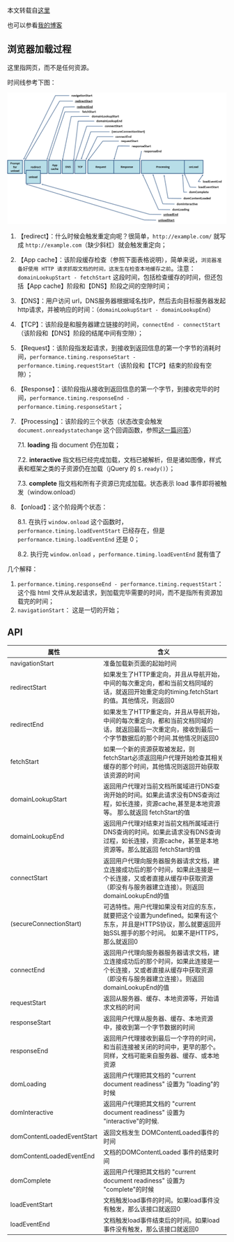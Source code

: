 本文转载自[这里](https://github.com/qq20004604/performance-timing)

也可以参看[我的博客](https://insaneblue.github.io/2019/01/28/%E5%89%8D%E7%AB%AF%E6%80%A7%E8%83%BD%E7%9B%91%E6%8E%A7/)

## 浏览器加载过程

这里指网页，而不是任何资源。

时间线参考下图：

![时间线](./timing-overview.png)


1. 【redirect】：什么时候会触发重定向呢？很简单，``http://example.com/`` 就写成 ``http://example.com``（缺少斜杠）就会触发重定向；
2. 【App cache】：该阶段缓存检查（参照下面表格说明），简单来说，``浏览器准备好使用 HTTP 请求抓取文档的时间，这发生在检查本地缓存之前``。注意：``domainLookupStart - fetchStart`` 这段时间，包括检查缓存的时间，但还包括【App cache】阶段和【DNS】阶段之间的空隙时间；
3. 【DNS】：用户访问 url，DNS服务器根据域名找IP，然后去向目标服务器发起http请求，并被响应的时间：（``domainLookupStart - domainLookupEnd``）
4. 【TCP】：该阶段是和服务器建立链接的时间，``connectEnd - connectStart``（该阶段和【DNS】阶段的结尾中间有空隙）；
5. 【Request】：该阶段指发起请求，到接收到返回信息的第一个字节的消耗时间，``performance.timing.responseStart - performance.timing.requestStart``（该阶段和【TCP】结束的阶段有空隙）；
6. 【Response】：该阶段指从接收到返回信息的第一个字节，到接收完毕的时间，``performance.timing.responseEnd - performance.timing.responseStart``；
7. 【Processing】：该阶段的三个状态（状态改变会触发 ``document.onreadystatechange`` 这个回调函数，参照[这一篇问答](https://segmentfault.com/q/1010000000667904)）

    7.1. **loading** 指 document 仍在加载；
    
    7.2. **interactive** 指文档已经完成加载，文档已被解析，但是诸如图像，样式表和框架之类的子资源仍在加载（jQuery 的 ``$.ready()``）；
    
    7.3. **complete** 指文档和所有子资源已完成加载。状态表示 load 事件即将被触发（window.onload）
    
8. 【onload】：这个阶段两个状态：

    8.1. 在执行 ``window.onload`` 这个函数时，``performance.timing.loadEventStart`` 已经存在，但是 ``performance.timing.loadEventEnd`` 还是 0；

    8.2. 执行完 ``window.onload`` ，``performance.timing.loadEventEnd`` 就有值了

几个解释：

1. ``performance.timing.responseEnd - performance.timing.requestStart``： 这个指 html 文件从发起请求，到加载完毕需要的时间，而不是指所有资源加载完的时间；
2. ``navigationStart``： 这是一切的开始；

## API

| 属性            | 含义 |
| --------------- | ---- |
| navigationStart |   准备加载新页面的起始时间   |
| redirectStart | 如果发生了HTTP重定向，并且从导航开始，中间的每次重定向，都和当前文档同域的话，就返回开始重定向的timing.fetchStart的值。其他情况，则返回0 |
| redirectEnd | 如果发生了HTTP重定向，并且从导航开始，中间的每次重定向，都和当前文档同域的话，就返回最后一次重定向，接收到最后一个字节数据后的那个时间.其他情况则返回0 |
| fetchStart | 如果一个新的资源获取被发起，则 fetchStart必须返回用户代理开始检查其相关缓存的那个时间，其他情况则返回开始获取该资源的时间 |
| domainLookupStart | 返回用户代理对当前文档所属域进行DNS查询开始的时间。如果此请求没有DNS查询过程，如长连接，资源cache,甚至是本地资源等。 那么就返回 fetchStart的值 |
| domainLookupEnd | 返回用户代理对结束对当前文档所属域进行DNS查询的时间。如果此请求没有DNS查询过程，如长连接，资源cache，甚至是本地资源等。那么就返回 fetchStart的值 |
| connectStart | 返回用户代理向服务器服务器请求文档，建立连接成功后的那个时间，如果此连接是一个长连接，又或者直接从缓存中获取资源（即没有与服务器建立连接）。则返回domainLookupEnd的值 |
| (secureConnectionStart) | 可选特性。用户代理如果没有对应的东东，就要把这个设置为undefined。如果有这个东东，并且是HTTPS协议，那么就要返回开始SSL握手的那个时间。 如果不是HTTPS， 那么就返回0 |
| connectEnd | 返回用户代理向服务器服务器请求文档，建立连接成功后的那个时间，如果此连接是一个长连接，又或者直接从缓存中获取资源（即没有与服务器建立连接）。则返回domainLookupEnd的值 |
| requestStart | 返回从服务器、缓存、本地资源等，开始请求文档的时间 |
| responseStart | 返回用户代理从服务器、缓存、本地资源中，接收到第一个字节数据的时间 |
| responseEnd | 返回用户代理接收到最后一个字符的时间，和当前连接被关闭的时间中，更早的那个。同样，文档可能来自服务器、缓存、或本地资源 |
| domLoading | 返回用户代理把其文档的 "current document readiness" 设置为 "loading"的时候 |
| domInteractive | 返回用户代理把其文档的 "current document readiness" 设置为 "interactive"的时候. |
| domContentLoadedEventStart | 返回文档发生 DOMContentLoaded事件的时间 |
| domContentLoadedEventEnd | 文档的DOMContentLoaded 事件的结束时间 |
| domComplete | 返回用户代理把其文档的 "current document readiness" 设置为 "complete"的时候 |
| loadEventStart | 文档触发load事件的时间。如果load事件没有触发，那么该接口就返回0 |
| loadEventEnd | 文档触发load事件结束后的时间。如果load事件没有触发，那么该接口就返回0 |
